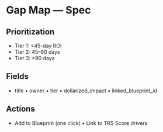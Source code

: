 # Gap Map — Spec

## Prioritization
- Tier 1: <45-day ROI
- Tier 2: 45–90 days
- Tier 3: >90 days

## Fields
- title • owner • tier • dollarized_impact • linked_blueprint_id

## Actions
- Add to Blueprint (one click) • Link to TRS Score drivers
